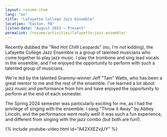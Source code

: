 ```yaml
---
layout: resume-item
lang: "en"
title: "Lafayette College Jazz Ensemble"
location: "Easton, PA"
listed-date: "August 2023 — Present"
permalink: /resume/activities/lafayette-jazz-ensemble/
---
```


Recently dubbed the "Red Hot Chilli Leopards" (no, I'm not kidding), the Lafayette College Jazz Ensemble is a group of
talented musicians who come together to play jazz music. I play the trombone and sing lead vocals in the ensemble, and
I've enjoyed the opportunity to perform with such a talented group of musicians.

We're led by the talented Grammy-winner Jeff "Tain" Watts, who has been a great mentor to me and the rest of the
ensemble. I've learned a lot about jazz music and performance from him and have enjoyed the opportunity to perform at
the end of each semester.

The Spring 2024 semester was particularly exciting for me, as I had the privilege of singing with the
ensemble. I sang "Throw it Away" by Abbey Lincoln, and the performance went really well! It was such a fun experience,
and different from singing with the jazz combo (but both are fun!).

{% include youtube-video.html id="A42XXEZvjUY" %}